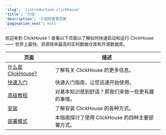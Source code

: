 ```yaml
---
'slug': '/introduction-clickhouse'
'title': '介绍'
'description': '介绍的登录页面'
'pagination_next': null
---
```


欢迎来到 ClickHouse！查看以下页面以了解如何快速启动和运行 ClickHouse —— 世界上最快、资源效率最高的实时数据仓库和开源数据库。

| 页面                                           | 描述                                                                |
|------------------------------------------------|---------------------------------------------------------------------|
| [什么是 ClickHouse?](about-us/intro.mdx)      | 了解有关 ClickHouse 的更多信息。                                    |
| [快速入门](quick-start.mdx)                   | 快速入门指南，让您迅速开始使用。                                     |           
| [高级教程](tutorial.md)                       | 对基本知识感到舒适？那我们来做一些更有趣的事情。                     |
| [安装](getting-started/install/install.mdx)  | 了解安装 ClickHouse 的各种方式。                                   |
| [部署模式](deployment-modes.md)              | 本指南探讨了使用 ClickHouse 的四种主要部署方式。                    |

